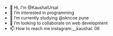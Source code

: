 - 👋 Hi, I’m @KaushalUrsal
- 👀 I’m interested in programming 
- 🌱 I’m currently studying @skncoe pune
- 💞️ I’m looking to collaborate on web development
- 📫 How to reach me instagram:__kaushal. 06

<!---
KaushalUrsal/KaushalUrsal is a ✨ special ✨ repository because its `README.md` (this file) appears on your GitHub profile.
You can click the Preview link to take a look at your changes.
--->

